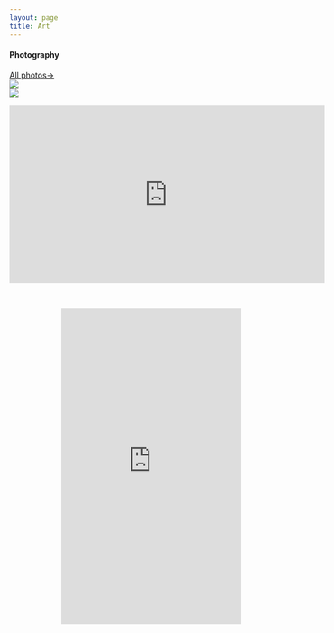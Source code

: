 ```yaml
---
layout: page
title: Art
---
```

<div class="photo-preview">
  <div class="intro-header">
    <h4>Photography</h4>
    <a href="https://djkim.my.canva.site/">All photos→</a>
  </div>
  <div class="cols">
    <div class="half">
      <a href="https://djkim.my.canva.site/" class="button">
        <div class="photo-container">
          <img src="/media/DZ_20201128_0116_1768A.jpg">
        </div>
      </a>
    </div>
    <div class="half">
      <a href="https://djkim.my.canva.site/" class="button">
        <div class="photo-container">
          <img src="/media/DZ_20200126_1627_3395.jpg">
        </div>
      </a>
    </div>
  </div>
</div>



<div class="wide" markdown="1">

<p align="center">
<iframe width="560" height="315" src="https://www.youtube.com/embed/PWvnIwafLsE" title="Mecha Uma" frameborder="0" allow="accelerometer; autoplay; clipboard-write; encrypted-media; gyroscope; picture-in-picture" allowfullscreen></iframe>
</p>

<br>

<p align="center">
<iframe width="320" height="560" src="https://www.youtube.com/embed/-xPJhXowoRU" title="Art Final Project" frameborder="0" allow="accelerometer; autoplay; clipboard-write; encrypted-media; gyroscope; picture-in-picture" allowfullscreen></iframe>
</p>

<br>

</div>
